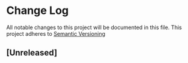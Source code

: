 # Change Log
All notable changes to this project will be documented in this file.
This project adheres to [Semantic Versioning](http://semver.org/)


## [Unreleased]







